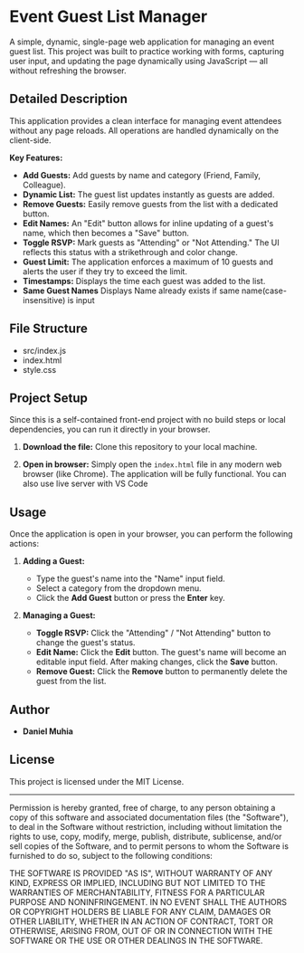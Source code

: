 # Event Guest List Manager

A simple, dynamic, single-page web application for managing an event guest list. This project was built to practice working with forms, capturing user input, and updating the page dynamically using JavaScript — all without refreshing the browser.

## Detailed Description

This application provides a clean interface for managing event attendees without any page reloads. All operations are handled dynamically on the client-side.

**Key Features:**
* **Add Guests:** Add guests by name and category (Friend, Family, Colleague).
* **Dynamic List:** The guest list updates instantly as guests are added.
* **Remove Guests:** Easily remove guests from the list with a dedicated button.
* **Edit Names:** An "Edit" button allows for inline updating of a guest's name, which then becomes a "Save" button.
* **Toggle RSVP:** Mark guests as "Attending" or "Not Attending." The UI reflects this status with a strikethrough and color change.
* **Guest Limit:** The application enforces a maximum of 10 guests and alerts the user if they try to exceed the limit.
* **Timestamps:** Displays the time each guest was added to the list.
* **Same Guest Names** Displays Name already exists if same name(case-insensitive) is input


## File Structure

* src/index.js
* index.html
* style.css

## Project Setup

 Since this is a self-contained front-end project with no build steps or local dependencies, you can run it directly in your browser.

1.  **Download the file:**
    Clone this repository to your local machine. 

2.  **Open in browser:**
    Simply open the `index.html` file in any modern web browser (like Chrome). The application will be fully functional. You can also use live server with VS Code



## Usage

Once the application is open in your browser, you can perform the following actions:

1.  **Adding a Guest:**
    * Type the guest's name into the "Name" input field.
    * Select a category from the dropdown menu.
    * Click the **Add Guest** button or press the **Enter** key.

2.  **Managing a Guest:**
    * **Toggle RSVP:** Click the "Attending" / "Not Attending" button to change the guest's status.
    * **Edit Name:** Click the **Edit** button. The guest's name will become an editable input field. After making changes, click the **Save** button.
    * **Remove Guest:** Click the **Remove** button to permanently delete the guest from the list.


## Author

* **Daniel Muhia**

##  License

This project is licensed under the MIT License.

---

Permission is hereby granted, free of charge, to any person obtaining a copy of this software and associated documentation files (the "Software"), to deal in the Software without restriction, including without limitation the rights to use, copy, modify, merge, publish, distribute, sublicense, and/or sell copies of the Software, and to permit persons to whom the Software is furnished to do so, subject to the following conditions:

THE SOFTWARE IS PROVIDED "AS IS", WITHOUT WARRANTY OF ANY KIND, EXPRESS OR IMPLIED, INCLUDING BUT NOT LIMITED TO THE WARRANTIES OF MERCHANTABILITY, FITNESS FOR A PARTICULAR PURPOSE AND NONINFRINGEMENT. IN NO EVENT SHALL THE AUTHORS OR COPYRIGHT HOLDERS BE LIABLE FOR ANY CLAIM, DAMAGES OR OTHER LIABILITY, WHETHER IN AN ACTION OF CONTRACT, TORT OR OTHERWISE, ARISING FROM, OUT OF OR IN CONNECTION WITH THE SOFTWARE OR THE USE OR OTHER DEALINGS IN THE SOFTWARE.



